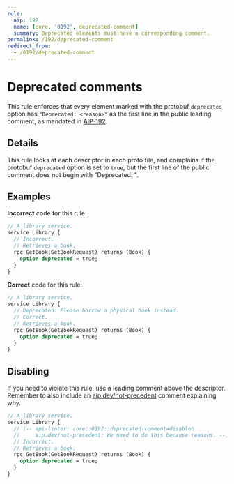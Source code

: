 ```yaml
---
rule:
  aip: 192
  name: [core, '0192', deprecated-comment]
  summary: Deprecated elements must have a corresponding comment.
permalink: /192/deprecated-comment
redirect_from:
  - /0192/deprecated-comment
---
```


# Deprecated comments

This rule enforces that every element marked with the protobuf `deprecated`
option has `"Deprecated: <reason>"` as the first line in the public leading
comment, as mandated in [AIP-192][].

## Details

This rule looks at each descriptor in each proto file, and complains if the
protobuf `deprecated` option is set to `true`, but the first line of the public
comment does not begin with "Deprecated: ".

## Examples

**Incorrect** code for this rule:

```proto
// A library service.
service Library {
  // Incorrect.
  // Retrieves a book.
  rpc GetBook(GetBookRequest) returns (Book) {
    option deprecated = true;
  }
}
```

**Correct** code for this rule:

```proto
// A library service.
service Library {
  // Deprecated: Please borrow a physical book instead.
  // Correct.
  // Retrieves a book.
  rpc GetBook(GetBookRequest) returns (Book) {
    option deprecated = true;
  }
}
```

## Disabling

If you need to violate this rule, use a leading comment above the descriptor.
Remember to also include an [aip.dev/not-precedent][] comment explaining why.

```proto
// A library service.
service Library {
  // (-- api-linter: core::0192::deprecated-comment=disabled
  //     aip.dev/not-precedent: We need to do this because reasons. --)
  // Incorrect.
  // Retrieves a book.
  rpc GetBook(GetBookRequest) returns (Book) {
    option deprecated = true;
  }
}
```

[aip-192]: https://aip.dev/192
[aip.dev/not-precedent]: https://aip.dev/not-precedent
